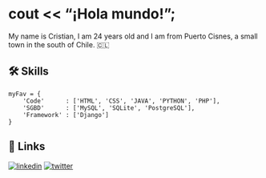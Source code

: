 
# cout << “¡Hola mundo!”; 

My name is Cristian, I am 24 years old and I am from Puerto Cisnes, a small town in the south of Chile. 🇨🇱



## 🛠 Skills

```
myFav = {
    'Code'      : ['HTML', 'CSS', 'JAVA', 'PYTHON', 'PHP'],
    'SGBD'      : ['MySQL', 'SQLite', 'PostgreSQL'],
    'Framework' : ['Django']
}
```


## 🔗 Links
[![linkedin](https://img.shields.io/badge/linkedin-0A66C2?style=for-the-badge&logo=linkedin&logoColor=white)](https://www.linkedin.com/in/cristian-soto-mancilla-374225205/)
[![twitter](https://img.shields.io/badge/twitter-1DA1F2?style=for-the-badge&logo=twitter&logoColor=white)](https://twitter.com/crisandru2021)
